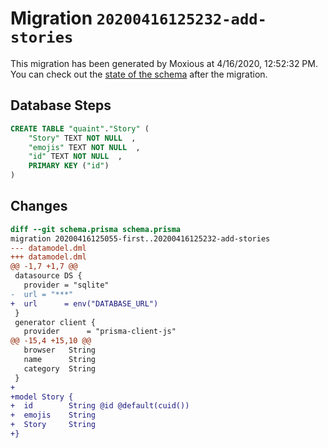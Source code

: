 # Migration `20200416125232-add-stories`

This migration has been generated by Moxious at 4/16/2020, 12:52:32 PM.
You can check out the [state of the schema](./schema.prisma) after the migration.

## Database Steps

```sql
CREATE TABLE "quaint"."Story" (
    "Story" TEXT NOT NULL  ,
    "emojis" TEXT NOT NULL  ,
    "id" TEXT NOT NULL  ,
    PRIMARY KEY ("id")
) 
```

## Changes

```diff
diff --git schema.prisma schema.prisma
migration 20200416125055-first..20200416125232-add-stories
--- datamodel.dml
+++ datamodel.dml
@@ -1,7 +1,7 @@
 datasource DS {
   provider = "sqlite"
-  url = "***"
+  url      = env("DATABASE_URL")
 }
 generator client {
   provider      = "prisma-client-js"
@@ -15,4 +15,10 @@
   browser   String
   name      String
   category  String
 }
+
+model Story {
+  id        String @id @default(cuid())
+  emojis    String
+  Story     String
+}
```


